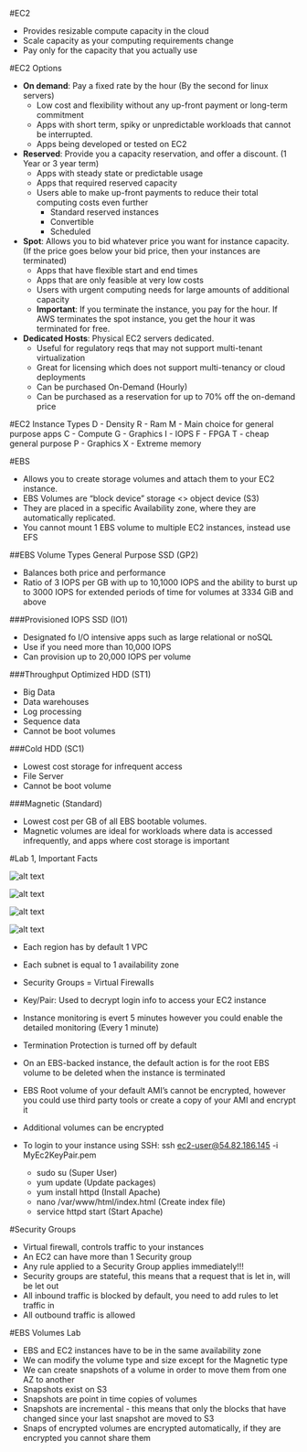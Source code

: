 #EC2
- Provides resizable compute capacity in the cloud
- Scale capacity as your computing requirements change
- Pay only for the capacity that you actually use

#EC2 Options
- **On demand**: Pay a fixed rate by the hour (By the second for linux servers)
	- Low cost and flexibility without any up-front payment or long-term commitment
	- Apps with short term, spiky or unpredictable workloads that cannot be interrupted.
	- Apps being developed or tested on EC2
- **Reserved**: Provide you a capacity reservation, and offer a discount. (1 Year or 3 year term)
	- Apps with steady state or predictable usage
	- Apps that required reserved capacity
	- Users able to make up-front payments to reduce their total computing costs even further
		- Standard reserved instances
		- Convertible
		- Scheduled
- **Spot**: Allows you to bid whatever price you want for instance capacity. (If the price goes below your bid price, then your instances are terminated)
	- Apps that have flexible start and end times
	- Apps that are only feasible at very low costs
	- Users with urgent computing needs for large amounts of additional capacity
	- **Important**: If you terminate the instance, you pay for the hour. If AWS terminates the spot instance, you get the hour it was terminated for free.
- **Dedicated Hosts**: Physical EC2 servers dedicated.
	- Useful for regulatory reqs that may not support multi-tenant virtualization
	- Great for licensing which does not support multi-tenancy or cloud deployments
	- Can be purchased On-Demand (Hourly)
	- Can be purchased as a reservation for up to 70% off the on-demand price

#EC2 Instance Types
D - Density
R - Ram
M - Main choice for general purpose apps
C - Compute
G - Graphics
I - IOPS
F - FPGA
T - cheap general purpose
P - Graphics
X - Extreme memory

#EBS
- Allows you to create storage volumes and attach them to your EC2 instance.
- EBS Volumes are “block device” storage <> object device (S3)
- They are placed in a specific Availability zone, where they are automatically replicated.
- You cannot mount 1 EBS volume to multiple EC2 instances, instead use EFS

##EBS Volume Types
General Purpose SSD (GP2)
- Balances both price and performance
- Ratio of 3 IOPS per GB with up to 10,1000 IOPS and the ability to burst up to 3000 IOPS for extended periods of time for volumes at 3334 GiB and above

###Provisioned IOPS SSD (IO1)
- Designated fo I/O intensive apps such as large relational or noSQL
- Use if you need more than 10,000 IOPS
- Can provision up to 20,000 IOPS per volume

###Throughput Optimized HDD (ST1)
- Big Data
- Data warehouses
- Log processing 
- Sequence data
- Cannot be boot volumes

###Cold HDD (SC1)
- Lowest cost storage for infrequent access
- File Server
- Cannot be boot volume

###Magnetic (Standard)
- Lowest cost per GB of all EBS bootable volumes.
- Magnetic volumes are ideal for workloads where data is accessed infrequently, and apps where cost storage is important

#Lab 1, Important Facts

![alt text](https://raw.githubusercontent.com/gorillalogic-aws/AWS_Certified_Developer_Notes/master/2018%20-%20Group%203/imgs/EC2-Step3.png)

![alt text](https://github.com/gorillalogic-aws/AWS_Certified_Developer_Notes/blob/master/2018%20-%20Group%203/imgs/EC2-Step4.png?raw=true)

![alt text](https://github.com/gorillalogic-aws/AWS_Certified_Developer_Notes/blob/master/2018%20-%20Group%203/imgs/EC2-Step5.png?raw=true)

![alt text](https://github.com/gorillalogic-aws/AWS_Certified_Developer_Notes/blob/master/2018%20-%20Group%203/imgs/EC2-Step6.png?raw=true)

- Each region has by default 1 VPC
- Each subnet is equal to 1 availability zone
- Security Groups = Virtual Firewalls
- Key/Pair: Used to decrypt login info to access your EC2 instance
- Instance monitoring is evert 5 minutes however you could enable the detailed monitoring (Every 1 minute)
- Termination Protection is turned off by default
- On an EBS-backed instance, the default action is for the root EBS volume to be deleted when the instance is terminated
- EBS Root volume of your default AMI’s cannot be encrypted, however you could use third party tools or create a copy of your AMI and encrypt it
- Additional volumes can be encrypted

- To login to your instance using SSH: ssh ec2-user@54.82.186.145 -i MyEc2KeyPair.pem

	- sudo su (Super User)
	- yum update (Update packages)
	- yum install httpd (Install Apache)
	- nano /var/www/html/index.html (Create index file)
	- service httpd start (Start Apache)

#Security Groups
- Virtual firewall, controls traffic to your instances
- An EC2 can have more than 1 Security group
- Any rule applied to a Security Group applies immediately!!!
- Security groups are stateful, this means that a request that is let in, will be let out
- All inbound traffic is blocked by default, you need to add rules to let traffic in
- All outbound traffic is allowed

#EBS Volumes Lab
- EBS and EC2 instances have to be in the same availability zone
- We can modify the volume type and size except for the Magnetic type
- We can create snapshots of a volume in order to move them from one AZ to another
- Snapshots exist on S3
- Snapshots are point in time copies of volumes
- Snapshots are incremental - this means that only the blocks that have changed since your last snapshot are moved to S3
- Snaps of encrypted volumes are encrypted automatically, if they are encrypted you cannot share them
